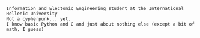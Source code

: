 	Information and Electonic Engineering student at the International Hellenic University
	Not a cypherpunk... yet.
	I know basic Python and C and just about nothing else (except a bit of math, I guess)
<!---
Jizukiru/Jizukiru is a ✨ special ✨ repository because its `README.md` (this file) appears on your GitHub profile.
You can click the Preview link to take a look at your changes.
--->
